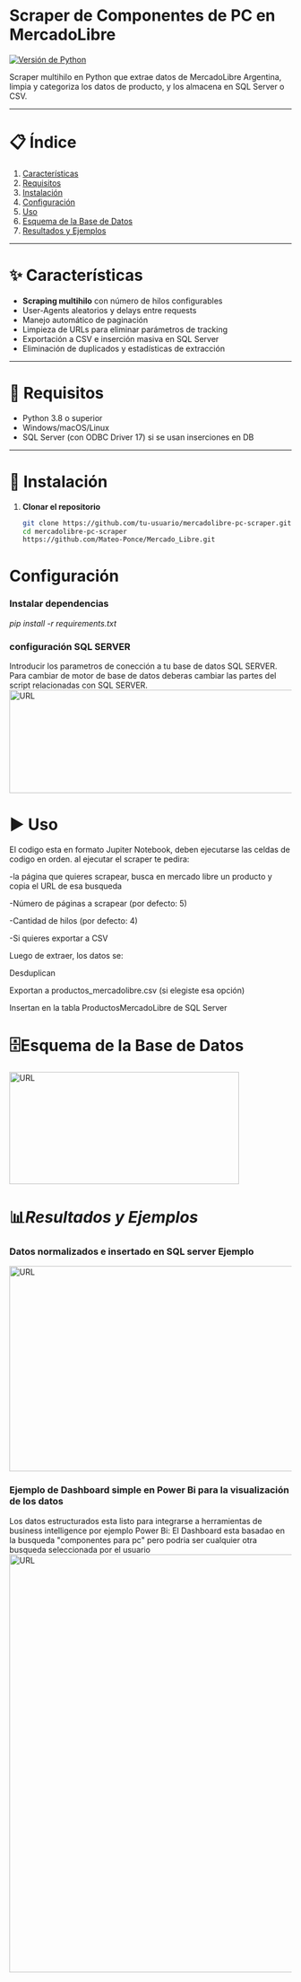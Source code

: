 # Scraper de Componentes de PC en MercadoLibre

[![Versión de Python](https://img.shields.io/badge/python-3.8%2B-azul)](https://python.org)  

Scraper multihilo en Python que extrae datos de MercadoLibre Argentina, limpia y categoriza los datos de producto, y los almacena en SQL Server o CSV.

---

# 📋 Índice

1. [Características](#-características)  
2. [Requisitos](#-requisitos)  
3. [Instalación](#-instalación)  
4. [Configuración](#-configuración)  
5. [Uso](#-uso)  
6. [Esquema de la Base de Datos](#-esquema-de-la-base-de-datos)  
8. [Resultados y Ejemplos](#-resultados-y-ejemplos)  
---

# ✨ Características

- **Scraping multihilo** con número de hilos configurables  
- User-Agents aleatorios y delays entre requests 
- Manejo automático de paginación  
- Limpieza de URLs para eliminar parámetros de tracking  
- Exportación a CSV e inserción masiva en SQL Server  
- Eliminación de duplicados y estadísticas de extracción  

---

# 🔧 Requisitos

- Python 3.8 o superior  
- Windows/macOS/Linux  
- SQL Server (con ODBC Driver 17) si se usan inserciones en DB  

---

# 🚀 Instalación

1. **Clonar el repositorio**  
   ```bash
   git clone https://github.com/tu-usuario/mercadolibre-pc-scraper.git
   cd mercadolibre-pc-scraper
   https://github.com/Mateo-Ponce/Mercado_Libre.git

# Configuración
### Instalar dependencias
*pip install -r requirements.txt*

### configuración SQL SERVER

Introducir los parametros de conección a tu base de datos SQL SERVER.
Para cambiar de motor de base de datos deberas cambiar las partes del script relacionadas con SQL SERVER.
<img src="Images/dataBaseConfing.png" alt="URL" width="854" height="184">



# ▶️ Uso 
El codigo esta en formato Jupiter Notebook, deben ejecutarse las celdas de codigo en orden.
al ejecutar el scraper te pedira:



-la página que quieres scrapear, busca en mercado libre un producto y copia el URL de esa busqueda

-Número de páginas a scrapear (por defecto: 5)

-Cantidad de hilos (por defecto: 4)

-Si quieres exportar a CSV

Luego de extraer, los datos se:

Desduplican

Exportan a productos_mercadolibre.csv (si elegiste esa opción)

Insertan en la tabla ProductosMercadoLibre de SQL Server


# 🗄️Esquema de la Base de Datos
<img src="Images/esquema_tabla2.png" alt="URL" width="410" height="200">



# 📊*Resultados y Ejemplos*

### Datos normalizados e insertado en SQL server Ejemplo

<img src="Images/SQL_SERVER.png" alt="URL" width="1031" height="366">

### Ejemplo de Dashboard simple en Power Bi para la visualización de los datos
Los datos estructurados esta listo para integrarse a herramientas de business intelligence por ejemplo Power Bi:
El Dashboard esta basadao en la busqueda "componentes para pc" pero podria ser cualquier otra busqueda seleccionada por el usuario
<img src="Images/dashboard_page-0001.jpg" alt="URL" width="1308" height="745">
